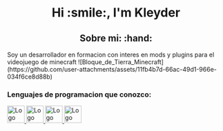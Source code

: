 <h1 align="center">Hi :smile:, I'm Kleyder </h1>

<h2 align="center"> Sobre mi: :hand: </h2>

<p> Soy un desarrollador en formacion con interes en mods y plugins para el videojuego de minecraft ![Bloque_de_Tierra_Minecraft](https://github.com/user-attachments/assets/11fb4b7d-66ac-49d1-966e-034f6ce8d88b) </p>

<p>  </p>

<h3 align="left">Lenguajes de programacion que conozco:</h3>
<div>
    <a href = "https://www.arduino.cc/" target = "_blank" rel = "noopener noreferrer">
        <img src="https://cdn.jsdelivr.net/gh/devicons/devicon@latest/icons/arduino/arduino-original-wordmark.svg" alt = "Logo de Arduino" width = "40" height = "40" />
    </a>
    <a href = "https://www.java.com/es/" target = "_blank" rel = "noopener noreferrer">
        <img src="https://cdn.jsdelivr.net/gh/devicons/devicon@latest/icons/java/java-original-wordmark.svg" alt = "Logo de Java" width = "40" height = "40" />
    </a>
    <a href = "https://www.python.org/" target = "_blank" rel = "noopener noreferrer">
        <img src="https://cdn.jsdelivr.net/gh/devicons/devicon@latest/icons/python/python-original-wordmark.svg" alt = "Logo de Python" width = "40" height = "40" />
    </a>
    <a href = "https://developer.mozilla.org/es/docs/Web/HTML" target = "_blank" rel = "noopener noreferrer">
        <img src="https://cdn.jsdelivr.net/gh/devicons/devicon@latest/icons/html5/html5-original-wordmark.svg" alt = "Logo de HTML" width = "40" height = "40" />
    </a>
</div>

